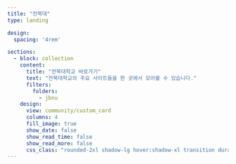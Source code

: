 ```yaml
---
title: "전북대"
type: landing

design:
  spacing: '4rem'

sections:
  - block: collection
    content:
      title: "전북대학교 바로가기"
      text: "전북대학교의 주요 사이트들을 한 곳에서 모아볼 수 있습니다."
      filters:
        folders:
          - jbnu
    design:
      view: community/custom_card
      columns: 4
      fill_image: true
      show_date: false
      show_read_time: false
      show_read_more: false
      css_class: "rounded-2xl shadow-lg hover:shadow-xl transition duration-300"
---
```


<span style="display:none">
이혜원 JBNU 전북대학교 전북대 컴퓨터인공지능학부 학생 소개
</span>